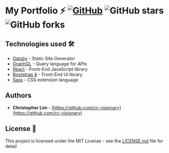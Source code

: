 # My Portfolio ⚡️ [![GitHub](https://img.shields.io/github/license/cc-visionary/PortfolioWebsite?color=blue)](https://github.com/cc-visionary/PortfolioWebsite/master/LICENSE.md) ![GitHub stars](https://img.shields.io/github/stars/cc-visionary/PortfolioWebsite) ![GitHub forks](https://img.shields.io/github/forks/cc-visionary/PortfolioWebsite)

## Technologies used 🛠️

- [Gatsby](https://www.gatsbyjs.org/) - Static Site Generator
- [GraphQL](https://graphql.org/) - Query language for APIs
- [React](https://es.reactjs.org/) - Front-End JavaScript library
- [Bootstrap 4](https://getbootstrap.com/docs/4.3/getting-started/introduction/) - Front-End UI library
- [Sass](https://sass-lang.com/documentation) - CSS extension language

## Authors

- **Christopher Lim** - [https://github.com/cc-visionary](https://github.com/cc-visionary)

## License 📄

This project is licensed under the MIT License - see the [LICENSE.md](LICENSE.md) file for detail
